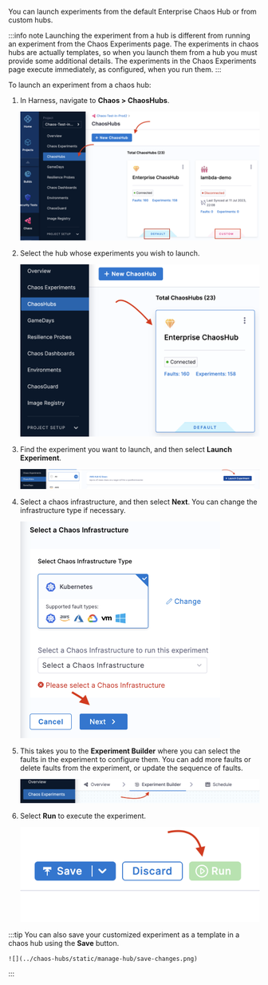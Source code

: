 You can launch experiments from the default Enterprise Chaos Hub or from custom hubs. 

:::info note
Launching the experiment from a hub is different from running an experiment from the Chaos Experiments page. The experiments in chaos hubs are actually templates, so when you launch them from a hub you must provide some additional details. The experiments in the Chaos Experiments page execute immediately, as configured, when you run them.
:::

To launch an experiment from a chaos hub:

1. In Harness, navigate to **Chaos > ChaosHubs**.

	![navigate](../chaos-hubs/static/manage-hub/new-hub.png)

1. Select the hub whose experiments you wish to launch.

	![Select hub](../chaos-hubs/static/manage-hub/select.png)

1. Find the experiment you want to launch, and then select **Launch Experiment**.

	![Launch](../chaos-hubs/static/manage-hub/launch.png)

1. Select a chaos infrastructure, and then select **Next**. You can change the infrastructure type if necessary.

	![Select a Chaos Infrastructure](../chaos-hubs/static/manage-hub/launch-select-chaos-infra.png)

1. This takes you to the **Experiment Builder** where you can select the faults in the experiment to configure them. You can add more faults or delete faults from the experiment, or update the sequence of faults. 

	![ ](../chaos-hubs/static/manage-hub/exp-builder.png)

1. Select **Run** to execute the experiment. 

	![](../chaos-hubs/static/manage-hub/run-exp.png)

:::tip
You can also save your customized experiment as a template in a chaos hub using the **Save** button.

	![](../chaos-hubs/static/manage-hub/save-changes.png)
:::